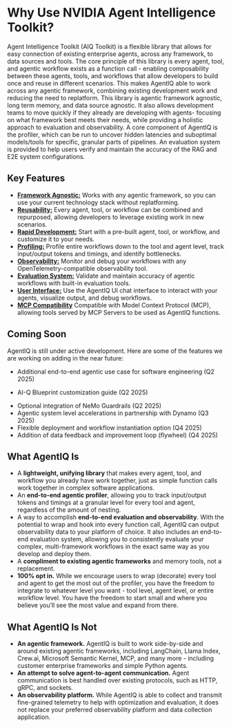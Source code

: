 <!--
SPDX-FileCopyrightText: Copyright (c) 2025, NVIDIA CORPORATION & AFFILIATES. All rights reserved.
SPDX-License-Identifier: Apache-2.0

Licensed under the Apache License, Version 2.0 (the "License");
you may not use this file except in compliance with the License.
You may obtain a copy of the License at

http://www.apache.org/licenses/LICENSE-2.0

Unless required by applicable law or agreed to in writing, software
distributed under the License is distributed on an "AS IS" BASIS,
WITHOUT WARRANTIES OR CONDITIONS OF ANY KIND, either express or implied.
See the License for the specific language governing permissions and
limitations under the License.
-->

# Why Use NVIDIA Agent Intelligence Toolkit?

Agent Intelligence Toolkit (AIQ Toolkit) is a flexible library that allows for easy connection of existing enterprise agents, across any framework, to data sources and tools. The core principle of this library is every agent, tool, and agentic workflow exists as a function call - enabling composability between these agents, tools, and workflows that allow developers to build once and reuse in different scenarios. This makes AgentIQ able to work across any agentic framework, combining existing development work and reducing the need to replatform. This library is agentic framework agnostic, long term memory, and data source agnostic. It also allows development teams to move quickly if they already are developing with agents- focusing on what framework best meets their needs, while providing a holistic approach to evaluation and observability. A core component of AgentIQ is the profiler, which can be run to uncover hidden latencies and suboptimal models/tools for specific, granular parts of pipelines. An evaluation system is provided to help users verify and maintain the accuracy of the RAG and E2E system configurations.

## Key Features

- [**Framework Agnostic:**](./../concepts/plugins.md) Works with any agentic framework, so you can use your current technology stack without replatforming.
- [**Reusability:**](./../guides/sharing-workflows-and-tools.md) Every agent, tool, or workflow can be combined and repurposed, allowing developers to leverage existing work in new scenarios.
- [**Rapid Development:**](./../guides/create-customize-workflows.md) Start with a pre-built agent, tool, or workflow, and customize it to your needs.
- [**Profiling:**](./../guides/profiler.md) Profile entire workflows down to the tool and agent level, track input/output tokens and timings, and identify bottlenecks.
- [**Observability:**](./../guides/observe-workflow-with-phoenix.md) Monitor and debug your workflows with any OpenTelemetry-compatible observability tool.
- [**Evaluation System:**](./../guides/evaluate.md) Validate and maintain accuracy of agentic workflows with built-in evaluation tools.
- [**User Interface:**](./../guides/using-aiqtoolkit-ui-and-server.md) Use the AgentIQ UI chat interface to interact with your agents, visualize output, and debug workflows.
- [**MCP Compatibility**](./../components/mcp.md) Compatible with Model Context Protocol (MCP), allowing tools served by MCP Servers to be used as AgentIQ functions.



## Coming Soon

AgentIQ is still under active development. Here are some of the features we are working on adding in the near future:

- Additional end-to-end agentic use case for software engineering (Q2 2025)
<!-- vale off -->
- AI-Q Blueprint customization guide (Q2 2025)
<!-- vale on -->
- Optional integration of NeMo Guardrails (Q2 2025)
- Agentic system level accelerations in partnership with Dynamo (Q3 2025)
- Flexible deployment and workflow instantiation option (Q4 2025)
- Addition of data feedback and improvement loop (flywheel) (Q4 2025)


## What AgentIQ Is

- A **lightweight, unifying library** that makes every agent, tool, and workflow you already have work together, just as simple function calls work together in complex software applications.
- An **end-to-end agentic profiler**, allowing you to track input/output tokens and timings at a granular level for every tool and agent, regardless of the amount of nesting.
- A way to accomplish **end-to-end evaluation and observability**. With the potential to wrap and hook into every function call, AgentIQ can output observability data to your platform of choice. It also includes an end-to-end evaluation system, allowing you to consistently evaluate your complex, multi-framework workflows in the exact same way as you develop and deploy them.
- A **compliment to existing agentic frameworks** and memory tools, not a replacement.
- **100% opt in.** While we encourage users to wrap (decorate) every tool and agent to get the most out of the profiler, you have the freedom to integrate to whatever level you want - tool level, agent level, or entire workflow level. You have the freedom to start small and where you believe you’ll see the most value and expand from there.


## What AgentIQ Is Not

- **An agentic framework.** AgentIQ is built to work side-by-side and around existing agentic frameworks, including LangChain, Llama Index, Crew.ai, Microsoft Semantic Kernel, MCP, and many more - including customer enterprise frameworks and simple Python agents.
- **An attempt to solve agent-to-agent communication.** Agent communication is best handled over existing protocols, such as HTTP, gRPC, and sockets.
- **An observability platform.** While AgentIQ is able to collect and transmit fine-grained telemetry to help with optimization and evaluation, it does not replace your preferred observability platform and data collection application.

